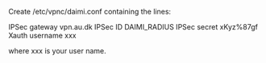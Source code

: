 Create /etc/vpnc/daimi.conf containing the lines:

IPSec gateway vpn.au.dk
IPSec ID DAIMI_RADIUS
IPSec secret xKyz%87gf
Xauth username xxx

where xxx is your user name.
